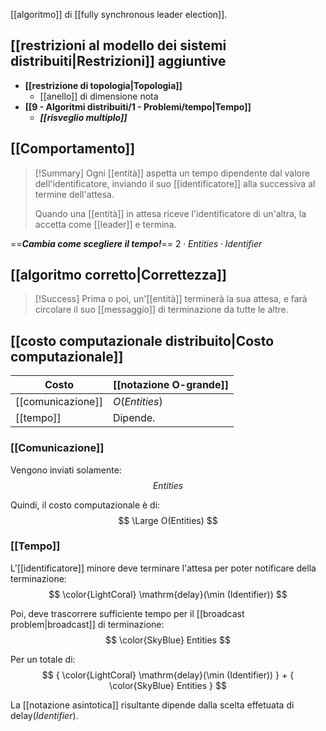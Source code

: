 [[algoritmo]] di [[fully synchronous leader election]].

## [[restrizioni al modello dei sistemi distribuiti|Restrizioni]] aggiuntive

- **[[restrizione di topologia|Topologia]]**
	- [[anello]] di dimensione nota
- **[[9 - Algoritmi distribuiti/1 - Problemi/tempo|Tempo]]**
	- ***[[risveglio multiplo]]***

## [[Comportamento]]

> [!Summary]
> Ogni [[entità]] aspetta un tempo dipendente dal valore dell'identificatore, inviando il suo [[identificatore]] alla successiva al termine dell'attesa.
> 
> Quando una [[entità]] in attesa riceve l'identificatore di un'altra, la accetta come [[leader]] e termina.

==***Cambia come scegliere il tempo!***== $2 \cdot Entities \cdot Identifier$

## [[algoritmo corretto|Correttezza]]

> [!Success]
> Prima o poi, un'[[entità]] terminerà la sua attesa, e farà circolare il suo [[messaggio]] di terminazione da tutte le altre.

## [[costo computazionale distribuito|Costo computazionale]]

| Costo | [[notazione O-grande]] | 
|-|-|
| [[comunicazione]] | $O(Entities)$ |
| [[tempo]] | Dipende. |

### [[Comunicazione]]

Vengono inviati solamente:
$$
Entities
$$

Quindi, il costo computazionale è di:
$$
\Large O(Entities)
$$

### [[Tempo]]

L'[[identificatore]] minore deve terminare l'attesa per poter notificare della terminazione:
$$
\color{LightCoral} \mathrm{delay}(\min (Identifier))
$$

Poi, deve trascorrere sufficiente tempo per il [[broadcast problem|broadcast]] di terminazione:
$$
\color{SkyBlue} Entities
$$

Per un totale di:
$$
{
\color{LightCoral} \mathrm{delay}(\min (Identifier))
}
+
{
\color{SkyBlue} Entities
}
$$

La [[notazione asintotica]] risultante dipende dalla scelta effetuata di $\mathrm{delay}(Identifier)$.